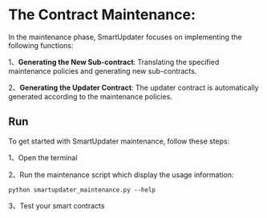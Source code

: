# The Contract Maintenance: 

In the maintenance phase, SmartUpdater focuses on implementing the following functions:

1、**Generating the New Sub-contract**: Translating the specified maintenance policies and generating new sub-contracts.

2、**Generating the Updater Contract**: The updater contract is automatically generated according to the maintenance policies.



## Run

To get started with SmartUpdater maintenance, follow these steps:

1、Open the terminal

2、Run the maintenance script which display the usage information:
```
python smartupdater_maintenance.py --help
```

3、Test your smart contracts





